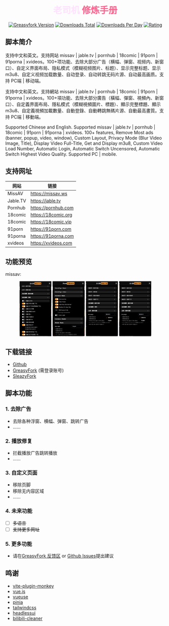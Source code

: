 <div align="center">
<h1><span style="color: rgb(255 225 255 / 1)">老司机</span>
<span style="color: rgb(254 98 142 / 1)">修炼手册</span></h1>
<a href="https://greasyfork.org/zh-CN/scripts/519635"><img alt="Greasyfork Version" src="https://img.shields.io/greasyfork/v/519635?style=flat-square"></a>
<a href="https://greasyfork.org/zh-CN/scripts/519635"><img alt="Downloads Total" src="https://img.shields.io/greasyfork/dt/519635?style=flat-square"></a>
<a href="https://greasyfork.org/zh-CN/scripts/519635"><img alt="Downloads Per Day" src="https://img.shields.io/greasyfork/dd/519635?style=flat-square"></a>
<a href="https://greasyfork.org/zh-CN/scripts/519635"><img alt="Rating" src="https://img.shields.io/greasyfork/rating-count/519635?style=flat-square"></a>
</div>

## 脚本简介

支持中文和英文。支持网站 missav | jable.tv | pornhub | 18comic | 91porn | 91porna | xvideos。100+项功能、去除大部分广告（横幅、弹窗、视频内、新窗口）、自定义界面布局、隐私模式（模糊视频图片、标题）、显示完整标题、显示m3u8、自定义视频加载数量、自动登录、自动转跳无码片源、自动最高画质。支持 PC端 | 移动端。

支持中文和英文。支持網站 missav | jable.tv | pornhub | 18comic | 91porn | 91porna | xvideos。100+項功能、去除大部分廣告（橫幅、彈窗、視頻內、新窗口）、自定義界面布局、隱私模式（模糊視頻圖片、標題）、顯示完整標題、顯示m3u8、自定義視頻加載數量、自動登錄、自動轉跳無碼片源、自動最高畫質。支持 PC端 | 移動端。

Supported Chinese and English. Supported missav | jable.tv | pornhub | 18comic | 91porn | 91porna | xvideos. 100+ features, Remove Most ads (banner, popup, video, window), Custom Layout, Privacy Mode (Blur Video Image, Title), Display Video Full-Title, Get and Display m3u8, Custom Video Load Number, Automatic Login, Automatic Switch Uncensored, Automatic Switch Highest Video Quality. Supported PC | mobile.

## 支持网址

| 网站     | 链接                |
| -------- | ------------------- |
| MissAV   | https://missav.ws   |
| Jable.TV | https://jable.tv    |
| Pornhub  | https://pornhub.com |
| 18comic  | https://18comic.org |
| 18comic  | https://18comic.vip |
| 91porn   | https://91porn.com  |
| 91porna  | https://91porna.com |
| xvideos  | https://xvideos.com |

## 功能预览

missav:

<div align="center">    
<img src="./images/missav-home-zh.png" width="20%" height="20%">
<img src="./images/missav-home-en.png" width="20%" height="20%">
<img src="./images/missav-video-zh.png" width="20%" height="20%">
<img src="./images/missav-video-zh.png" width="20%" height="20%">
</div>
<!-- jable.tv:
<div align="center">    
<img src="./images/missav-home-zh.png" width="20%" height="20%">
<img src="./images/missav-home-en.png" width="20%" height="20%">
<img src="./images/missav-video-zh.png" width="20%" height="20%">
<img src="./images/missav-video-zh.png" width="20%" height="20%">
</div>
pornhub:
<div align="center">    
<img src="./images/missav-home-zh.png" width="20%" height="20%">
<img src="./images/missav-home-en.png" width="20%" height="20%">
<img src="./images/missav-video-zh.png" width="20%" height="20%">
<img src="./images/missav-video-zh.png" width="20%" height="20%">
</div> -->

## 下载链接

-   [Github](https://raw.githubusercontent.com/GangPeter/porn-enhance/refs/heads/main/dist/porn.js)
-   [GreasyFork](https://greasyfork.org/scripts/519635) (需登录账号)
-   [SleazyFork](https://sleazyfork.org/scripts/519635)

## 脚本功能

### 1. 去除广告

-   去除各种浮窗、横幅、弹窗、跳转广告
-   ......

### 2. 播放修复

-   拦截播放广告跳转播放
-   ......

### 3. 自定义页面

-   移除页脚
-   移除无内容区域
-   ......

### 4. 未来功能

-   [ ] ~~多语言~~
-   [ ] ~~支持更多网址~~

### 5. 更多功能

-   请在[GreasyFork 反馈区](https://greasyfork.org/scripts/519635/feedback) or [Github Issues](https://github.com/GangPeter/porn-enhance/issues)提出建议

## 鸣谢

-   [vite-plugin-monkey](https://github.com/lisonge/vite-plugin-monkey)
-   [vue.js](https://vuejs.org/)
-   [vueuse](https://github.com/vueuse/vueuse)
-   [pinia](https://github.com/vuejs/pinia)
-   [tailwindcss](https://github.com/tailwindlabs/tailwindcss)
-   [headlessui](https://github.com/tailwindlabs/headlessui)
-   [bilibili-cleaner](https://github.com/festoney8/bilibili-cleaner)
